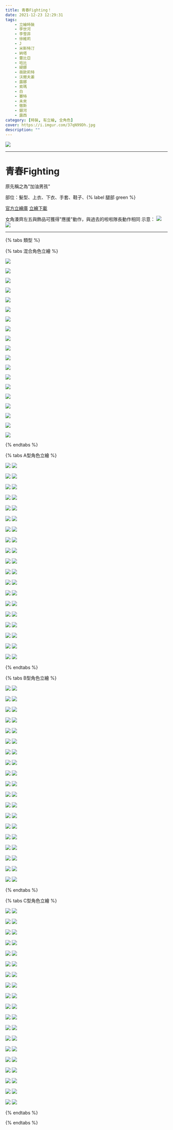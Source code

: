 ```yaml
---
title: 青春Fighting！
date: 2021-12-23 12:29:31
tags:
    - 立繪時裝
    - 李世河
    - 李雪菲
    - 徐維莉
    - J
    - 米斯特汀
    - 納塔
    - 蕾比亞
    - 哈比
    - 緹娜
    - 薇歐莉特
    - 沃爾夫姜
    - 露娜
    - 索瑪
    - 白
    - 賽特
    - 未來
    - 徹斯
    - 銀河
    - 露西
category: [時裝, 有立繪, 全角色]
cover: https://i.imgur.com/37qN99Dh.jpg
description: ""
---
```


[![](https://i.imgur.com/37qN99Dh.jpg)](https://i.imgur.com/37qN99D.jpg)

---
# 青春Fighting

原先稱之為"加油男孩"


部位：髮型、上衣、下衣、手套、鞋子、{% label 腿部 green %} 

[官方立繪庫](https://closers.nexon.com/Pds/FanSiteKit)
[立繪下載](https://closers.vod.nexoncdn.co.kr/site/fansitekit/Closers_FansiteKit_CheerUp_210209_obuaq.zip)

女角湊齊左五與飾品可獲得"應援"動作，與過去的啦啦隊長動作相同
示意：
[![](https://imgur.com/XVFzMXCh.gif)](https://imgur.com/XVFzMXC.gif)
[![](https://imgur.com/dtpn7Xdh.gif)](https://imgur.com/dtpn7Xd.gif)

---

{% tabs 類型 %}
<!-- tab 混搭立繪-->
{% tabs 混合角色立繪 %}
<!-- tab 李世河(Seha)-->
[![](https://i.imgur.com/aiqALwph.jpg)](https://i.imgur.com/aiqALwp.jpg)
<!-- endtab -->
<!-- tab 李雪菲(Seulbi)-->
[![](https://i.imgur.com/QoEryHrh.jpg)](https://i.imgur.com/QoEryHr.jpg)
<!-- endtab -->
<!-- tab 徐維莉(Yuri)-->
[![](https://i.imgur.com/SKXSPEZh.jpg)](https://i.imgur.com/SKXSPEZ.jpg)
<!-- endtab -->
<!-- tab J-->
[![](https://i.imgur.com/Tr5NaBAh.jpg)](https://i.imgur.com/Tr5NaBA.jpg)
<!-- endtab -->
<!-- tab 米斯特汀(Tein)-->
[![](https://i.imgur.com/TAaZKoVh.jpg)](https://i.imgur.com/TAaZKoV.jpg)
<!-- endtab -->
<!-- tab 納塔(Nata)-->
[![](https://i.imgur.com/7q0l4Tzh.jpg)](https://i.imgur.com/7q0l4Tz.jpg)
<!-- endtab -->
<!-- tab 蕾比雅(Levia)-->
[![](https://i.imgur.com/QHTlik6h.jpg)](https://i.imgur.com/QHTlik6.jpg)
<!-- endtab -->
<!-- tab 哈比(Harpy)-->
[![](https://i.imgur.com/J90BAvAh.jpg)](https://i.imgur.com/J90BAvA.jpg)
<!-- endtab -->
<!-- tab 緹娜(Tina)-->
[![](https://i.imgur.com/rqRa2tCh.jpg)](https://i.imgur.com/rqRa2tC.jpg)
<!-- endtab -->
<!-- tab 薇歐莉特(Violet)-->
[![](https://i.imgur.com/S1NurXoh.jpg)](https://i.imgur.com/S1NurXo.jpg)
<!-- endtab -->
<!-- tab 沃爾夫姜(Wolfgang)-->
[![](https://i.imgur.com/nZnwjf9h.jpg)](https://i.imgur.com/nZnwjf9.jpg)
<!-- endtab -->
<!-- tab 露娜(Luna)-->
[![](https://i.imgur.com/RCgmTPzh.jpg)](https://i.imgur.com/RCgmTPz.jpg)
<!-- endtab -->
<!-- tab 索瑪(Soma)-->
[![](https://i.imgur.com/BSf1t9Ph.jpg)](https://i.imgur.com/BSf1t9P.jpg)
<!-- endtab -->
<!-- tab 白(Bai)-->
[![](https://i.imgur.com/8NPgMVah.jpg)](https://i.imgur.com/8NPgMVa.jpg)
<!-- endtab -->
<!-- tab 賽特(Seth)-->
[![](https://i.imgur.com/GTchBN7h.jpg)](https://i.imgur.com/GTchBN7.jpg)
<!-- endtab -->
<!-- tab 未來(Mirae)-->
[![](https://i.imgur.com/AcCzU4Kh.jpg)](https://i.imgur.com/AcCzU4K.jpg)
<!-- endtab -->
<!-- tab 徹斯(Chulsoo)-->
[![](https://i.imgur.com/bsaeh2jh.jpg)](https://i.imgur.com/bsaeh2j.jpg)
<!-- endtab -->
<!-- tab 銀河(Eunha)-->
[![](https://i.imgur.com/1iAe8WTh.jpg)](https://i.imgur.com/1iAe8WT.jpg)
<!-- endtab -->
<!-- tab 露西(Lucy)-->
[![](https://i.imgur.com/V8uXMUfh.jpg)](https://i.imgur.com/V8uXMUf.jpg)
<!-- endtab -->
{% endtabs %}
<!-- endtab -->

<!-- tab A型-->
{% tabs A型角色立繪 %}
<!-- tab 李世河(Seha)-->
[![](https://i.imgur.com/8Gx7upyh.jpg)](https://i.imgur.com/8Gx7upy.jpg)
[![](https://i.imgur.com/DRhfL7nh.png)](https://i.imgur.com/DRhfL7n.png)
<!-- endtab -->
<!-- tab 李雪菲(Seulbi)-->
[![](https://i.imgur.com/QgPDOrvh.jpg)](https://i.imgur.com/QgPDOrv.jpg)
[![](https://i.imgur.com/GQP1u1ih.png)](https://i.imgur.com/GQP1u1i.png)
<!-- endtab -->
<!-- tab 徐維莉(Yuri)-->
[![](https://i.imgur.com/CgNm4e2h.jpg)](https://i.imgur.com/CgNm4e2.jpg)
[![](https://i.imgur.com/6IDqfZVh.png)](https://i.imgur.com/6IDqfZV.png)
<!-- endtab -->
<!-- tab J-->
[![](https://i.imgur.com/aQrLmm1h.jpg)](https://i.imgur.com/aQrLmm1.jpg)
[![](https://i.imgur.com/SNT9pN0h.png)](https://i.imgur.com/SNT9pN0.png)
<!-- endtab -->
<!-- tab 米斯特汀(Tein)-->
[![](https://i.imgur.com/OXqtNbah.jpg)](https://i.imgur.com/OXqtNba.jpg)
[![](https://i.imgur.com/DmrTvpoh.png)](https://i.imgur.com/DmrTvpo.png)
<!-- endtab -->
<!-- tab 納塔(Nata)-->
[![](https://i.imgur.com/7Lgsha9h.jpg)](https://i.imgur.com/7Lgsha9.jpg)
[![](https://i.imgur.com/JLxosXPh.png)](https://i.imgur.com/JLxosXP.png)
<!-- endtab -->
<!-- tab 蕾比雅(Levia)-->
[![](https://i.imgur.com/A1leW4Ch.jpg)](https://i.imgur.com/A1leW4C.jpg)
[![](https://i.imgur.com/2udtPVsh.png)](https://i.imgur.com/2udtPVs.png)
<!-- endtab -->
<!-- tab 哈比(Harpy)-->
[![](https://i.imgur.com/rvOsLXbh.jpg)](https://i.imgur.com/rvOsLXb.jpg)
[![](https://i.imgur.com/4qckzEmh.png)](https://i.imgur.com/4qckzEm.png)
<!-- endtab -->
<!-- tab 緹娜(Tina)-->
[![](https://i.imgur.com/QLu7uGQh.jpg)](https://i.imgur.com/QLu7uGQ.jpg)
[![](https://i.imgur.com/7kWZfs5h.png)](https://i.imgur.com/7kWZfs5.png)
<!-- endtab -->
<!-- tab 薇歐莉特(Violet)-->
[![](https://i.imgur.com/E7DX5tbh.jpg)](https://i.imgur.com/E7DX5tb.jpg)
[![](https://i.imgur.com/Kz34wGkh.png)](https://i.imgur.com/Kz34wGk.png)
<!-- endtab -->
<!-- tab 沃爾夫姜(Wolfgang)-->
[![](https://i.imgur.com/Il0DHdoh.jpg)](https://i.imgur.com/Il0DHdo.jpg)
[![](https://i.imgur.com/hk3C61yh.png)](https://i.imgur.com/hk3C61y.png)
<!-- endtab -->
<!-- tab 露娜(Luna)-->
[![](https://i.imgur.com/Sg0j6b5h.jpg)](https://i.imgur.com/Sg0j6b5.jpg)
[![](https://i.imgur.com/XQBVbF2h.png)](https://i.imgur.com/XQBVbF2.png)
<!-- endtab -->
<!-- tab 索瑪(Soma)-->
[![](https://i.imgur.com/BnZ24uUh.jpg)](https://i.imgur.com/BnZ24uU.jpg)
[![](https://i.imgur.com/uZ8xNq4h.png)](https://i.imgur.com/uZ8xNq4.png)
<!-- endtab -->
<!-- tab 白(Bai)-->
[![](https://i.imgur.com/Ah46knzh.jpg)](https://i.imgur.com/Ah46knz.jpg)
[![](https://i.imgur.com/2rhpIBLh.png)](https://i.imgur.com/2rhpIBL.png)
<!-- endtab -->
<!-- tab 賽特(Seth)-->
[![](https://i.imgur.com/9KIMlZjh.jpg)](https://i.imgur.com/9KIMlZj.jpg)
[![](https://i.imgur.com/HJTqhKsh.png)](https://i.imgur.com/HJTqhKs.png)
<!-- endtab -->
<!-- tab 未來(Mirae)-->
[![](https://i.imgur.com/nNF9jgCh.jpg)](https://i.imgur.com/nNF9jgC.jpg)
[![](https://i.imgur.com/Rsi7kBlh.png)](https://i.imgur.com/Rsi7kBl.png)
<!-- endtab -->
<!-- tab 徹斯(Chulsoo)-->
[![](https://i.imgur.com/gegofHfh.jpg)](https://i.imgur.com/gegofHf.jpg)
[![](https://i.imgur.com/PIJkW13h.png)](https://i.imgur.com/PIJkW13.png)
<!-- endtab -->
<!-- tab 銀河(Eunha)-->
[![](https://i.imgur.com/oHP4Krkh.jpg)](https://i.imgur.com/oHP4Krk.jpg)
[![](https://i.imgur.com/TAUX9U3h.png)](https://i.imgur.com/TAUX9U3.png)
<!-- endtab -->
<!-- tab 露西(Lucy)-->
[![](https://i.imgur.com/uboGPpQh.jpg)](https://i.imgur.com/uboGPpQ.jpg)
[![](https://i.imgur.com/R00zcrkh.png)](https://i.imgur.com/R00zcrk.png)
<!-- endtab -->
{% endtabs %}
<!-- endtab -->

<!-- tab B型-->
{% tabs B型角色立繪 %}
<!-- tab 李世河(Seha)-->
[![](https://i.imgur.com/LJG5n3Wh.jpg)](https://i.imgur.com/LJG5n3W.jpg)
[![](https://i.imgur.com/CSkH5Yzh.png)](https://i.imgur.com/CSkH5Yz.png)
<!-- endtab -->
<!-- tab 李雪菲(Seulbi)-->
[![](https://i.imgur.com/sddFx3gh.jpg)](https://i.imgur.com/sddFx3g.jpg)
[![](https://i.imgur.com/WW6OxuGh.png)](https://i.imgur.com/WW6OxuG.png)
<!-- endtab -->
<!-- tab 徐維莉(Yuri)-->
[![](https://i.imgur.com/Zi7W5Rwh.jpg)](https://i.imgur.com/Zi7W5Rw.jpg)
[![](https://i.imgur.com/tuA6nQdh.png)](https://i.imgur.com/tuA6nQd.png)
<!-- endtab -->
<!-- tab J-->
[![](https://i.imgur.com/kdpsz6ah.jpg)](https://i.imgur.com/kdpsz6a.jpg)
[![](https://i.imgur.com/4XYmZl0h.png)](https://i.imgur.com/4XYmZl0.png)
<!-- endtab -->
<!-- tab 米斯特汀(Tein)-->
[![](https://i.imgur.com/HCBElMJh.jpg)](https://i.imgur.com/HCBElMJ.jpg)
[![](https://i.imgur.com/DmrTvpoh.png)](https://i.imgur.com/DmrTvpo.png)
<!-- endtab -->
<!-- tab 納塔(Nata)-->
[![](https://i.imgur.com/Yc9eSxoh.jpg)](https://i.imgur.com/Yc9eSxo.jpg)
[![](https://i.imgur.com/1LpdX15h.png)](https://i.imgur.com/1LpdX15.png)
<!-- endtab -->
<!-- tab 蕾比雅(Levia)-->
[![](https://i.imgur.com/5lu2vkhh.jpg)](https://i.imgur.com/5lu2vkh.jpg)
[![](https://i.imgur.com/Z3D2LCch.png)](https://i.imgur.com/Z3D2LCc.png)
<!-- endtab -->
<!-- tab 哈比(Harpy)-->
[![](https://i.imgur.com/bPKRN2Oh.jpg)](https://i.imgur.com/bPKRN2O.jpg)
[![](https://i.imgur.com/4qckzEmh.png)](https://i.imgur.com/4qckzEm.png)
<!-- endtab -->
<!-- tab 緹娜(Tina)-->
[![](https://i.imgur.com/L1y52Idh.jpg)](https://i.imgur.com/L1y52Id.jpg)
[![](https://i.imgur.com/bp0Pz6Ch.png)](https://i.imgur.com/bp0Pz6C.png)
<!-- endtab -->
<!-- tab 薇歐莉特(Violet)-->
[![](https://i.imgur.com/ncxha0ah.jpg)](https://i.imgur.com/ncxha0a.jpg)
[![](https://i.imgur.com/ZJ37AyUh.png)](https://i.imgur.com/ZJ37AyU.png)
<!-- endtab -->
<!-- tab 沃爾夫姜(Wolfgang)-->
[![](https://i.imgur.com/yoo0A0sh.jpg)](https://i.imgur.com/yoo0A0s.jpg)
[![](https://i.imgur.com/t60PLjTh.png)](https://i.imgur.com/t60PLjT.png)
<!-- endtab -->
<!-- tab 露娜(Luna)-->
[![](https://i.imgur.com/Go590U2h.jpg)](https://i.imgur.com/Go590U2.jpg)
[![](https://i.imgur.com/unPnhVZh.png)](https://i.imgur.com/unPnhVZ.png)
<!-- endtab -->
<!-- tab 索瑪(Soma)-->
[![](https://i.imgur.com/GHVAyVih.jpg)](https://i.imgur.com/GHVAyVi.jpg)
[![](https://i.imgur.com/U9eHh8uh.png)](https://i.imgur.com/U9eHh8u.png)
<!-- endtab -->
<!-- tab 白(Bai)-->
[![](https://i.imgur.com/tMfGoirh.jpg)](https://i.imgur.com/tMfGoir.jpg)
[![](https://i.imgur.com/kKX43hSh.png)](https://i.imgur.com/kKX43hS.png)
<!-- endtab -->
<!-- tab 賽特(Seth)-->
[![](https://i.imgur.com/CyYZPJXh.jpg)](https://i.imgur.com/CyYZPJX.jpg)
[![](https://i.imgur.com/YglNI1gh.png)](https://i.imgur.com/YglNI1g.png)
<!-- endtab -->
<!-- tab 未來(Mirae)-->
[![](https://i.imgur.com/wYAO6N1h.jpg)](https://i.imgur.com/wYAO6N1.jpg)
[![](https://i.imgur.com/mISKp0jh.png)](https://i.imgur.com/mISKp0j.png)
<!-- endtab -->
<!-- tab 徹斯(Chulsoo)-->
[![](https://i.imgur.com/WqlF1rbh.jpg)](https://i.imgur.com/WqlF1rb.jpg)
[![](https://i.imgur.com/AjyDgUDh.png)](https://i.imgur.com/AjyDgUD.png)
<!-- endtab -->
<!-- tab 銀河(Eunha)-->
[![](https://i.imgur.com/t3GR8NPh.jpg)](https://i.imgur.com/t3GR8NP.jpg)
[![](https://i.imgur.com/20Pj0pOh.png)](https://i.imgur.com/20Pj0pO.png)
<!-- endtab -->
<!-- tab 露西(Lucy)-->
[![](https://i.imgur.com/VmEFBh4h.jpg)](https://i.imgur.com/VmEFBh4.jpg)
[![](https://i.imgur.com/IlxN2qGh.png)](https://i.imgur.com/IlxN2qG.png)
<!-- endtab -->
{% endtabs %}
<!-- endtab -->

<!-- tab C型-->
{% tabs C型角色立繪 %}
<!-- tab 李世河(Seha)-->
[![](https://i.imgur.com/kwGcCXdh.jpg)](https://i.imgur.com/kwGcCXd.jpg)
[![](https://i.imgur.com/ZZVSVe0h.png)](https://i.imgur.com/ZZVSVe0.png)
<!-- endtab -->
<!-- tab 李雪菲(Seulbi)-->
[![](https://i.imgur.com/AHUvRvoh.jpg)](https://i.imgur.com/AHUvRvo.jpg)
[![](https://i.imgur.com/ZxGqlzfh.png)](https://i.imgur.com/ZxGqlzf.png)
<!-- endtab -->
<!-- tab 徐維莉(Yuri)-->
[![](https://i.imgur.com/hSRRp7Sh.jpg)](https://i.imgur.com/hSRRp7S.jpg)
[![](https://i.imgur.com/F25oacuh.png)](https://i.imgur.com/F25oacu.png)
<!-- endtab -->
<!-- tab J-->
[![](https://i.imgur.com/hglrDFih.jpg)](https://i.imgur.com/hglrDFi.jpg)
[![](https://i.imgur.com/QD3ys5eh.png)](https://i.imgur.com/QD3ys5e.png)
<!-- endtab -->
<!-- tab 米斯特汀(Tein)-->
[![](https://i.imgur.com/QcVVzixh.jpg)](https://i.imgur.com/QcVVzix.jpg)
[![](https://i.imgur.com/jcZQH7mh.png)](https://i.imgur.com/jcZQH7m.png)
<!-- endtab -->
<!-- tab 納塔(Nata)-->
[![](https://i.imgur.com/WJ9vRXRh.jpg)](https://i.imgur.com/WJ9vRXR.jpg)
[![](https://i.imgur.com/JY2C2ZDh.png)](https://i.imgur.com/JY2C2ZD.png)
<!-- endtab -->
<!-- tab 蕾比雅(Levia)-->
[![](https://i.imgur.com/TauSJmLh.jpg)](https://i.imgur.com/TauSJmL.jpg)
[![](https://i.imgur.com/DJ4ajxth.png)](https://i.imgur.com/DJ4ajxt.png)
<!-- endtab -->
<!-- tab 哈比(Harpy)-->
[![](https://i.imgur.com/EHoFx4Jh.jpg)](https://i.imgur.com/EHoFx4J.jpg)
[![](https://i.imgur.com/Deqf2Uih.png)](https://i.imgur.com/Deqf2Ui.png)
<!-- endtab -->
<!-- tab 緹娜(Tina)-->
[![](https://i.imgur.com/hx6YbMvh.jpg)](https://i.imgur.com/hx6YbMv.jpg)
[![](https://i.imgur.com/70rz4Ndh.png)](https://i.imgur.com/70rz4Nd.png)
<!-- endtab -->
<!-- tab 薇歐莉特(Violet)-->
[![](https://i.imgur.com/ySf3ikOh.jpg)](https://i.imgur.com/ySf3ikO.jpg)
[![](https://i.imgur.com/scAjWxmh.png)](https://i.imgur.com/scAjWxm.png)
<!-- endtab -->
<!-- tab 沃爾夫姜(Wolfgang)-->
[![](https://i.imgur.com/dMSr7jSh.jpg)](https://i.imgur.com/dMSr7jS.jpg)
[![](https://i.imgur.com/ZvHjYQ4h.png)](https://i.imgur.com/ZvHjYQ4.png)
<!-- endtab -->
<!-- tab 露娜(Luna)-->
[![](https://i.imgur.com/o4CFlFch.jpg)](https://i.imgur.com/o4CFlFc.jpg)
[![](https://i.imgur.com/6qPzUKIh.png)](https://i.imgur.com/6qPzUKI.png)
<!-- endtab -->
<!-- tab 索瑪(Soma)-->
[![](https://i.imgur.com/Svy0npPh.jpg)](https://i.imgur.com/Svy0npP.jpg)
[![](https://i.imgur.com/nuELPG7h.png)](https://i.imgur.com/nuELPG7.png)
<!-- endtab -->
<!-- tab 白(Bai)-->
[![](https://i.imgur.com/5cXck0Mh.jpg)](https://i.imgur.com/5cXck0M.jpg)
[![](https://i.imgur.com/q6U813kh.png)](https://i.imgur.com/q6U813k.png)
<!-- endtab -->
<!-- tab 賽特(Seth)-->
[![](https://i.imgur.com/ReSUHEdh.jpg)](https://i.imgur.com/ReSUHEd.jpg)
[![](https://i.imgur.com/7OW3pBoh.png)](https://i.imgur.com/7OW3pBo.png)
<!-- endtab -->
<!-- tab 未來(Mirae)-->
[![](https://i.imgur.com/APcdvaeh.jpg)](https://i.imgur.com/APcdvae.jpg)
[![](https://i.imgur.com/mISKp0jh.png)](https://i.imgur.com/mISKp0j.png)
<!-- endtab -->
<!-- tab 徹斯(Chulsoo)-->
[![](https://i.imgur.com/D33lsdJh.jpg)](https://i.imgur.com/D33lsdJ.jpg)
[![](https://i.imgur.com/csBWJTNh.png)](https://i.imgur.com/csBWJTN.png)
<!-- endtab -->
<!-- tab 銀河(Eunha)-->
[![](https://i.imgur.com/53qR2yKh.jpg)](https://i.imgur.com/53qR2yK.jpg)
[![](https://i.imgur.com/RCdt3xbh.png)](https://i.imgur.com/RCdt3xb.png)
<!-- endtab -->
<!-- tab 露西(Lucy)-->
[![](https://i.imgur.com/XFGjFtAh.jpg)](https://i.imgur.com/XFGjFtA.jpg)
[![](https://i.imgur.com/bVEgZVIh.png)](https://i.imgur.com/bVEgZVI.png)
<!-- endtab -->
{% endtabs %}
<!-- endtab -->
{% endtabs %}
